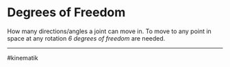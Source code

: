 # Degrees of Freedom

How many directions/angles a joint can move in. To move to any point in space at any rotation *6 degrees of freedom* are needed.



---
#kinematik 
